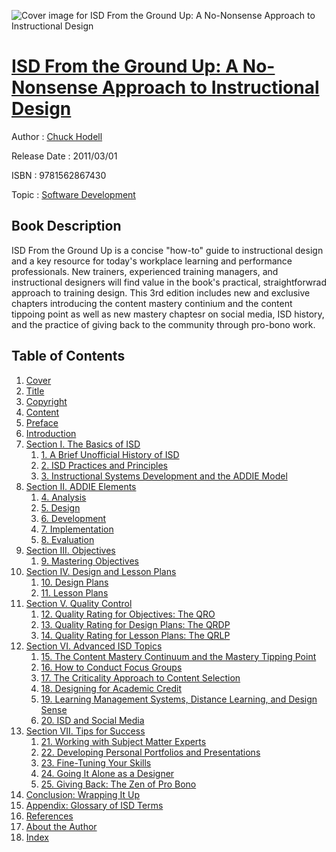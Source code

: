 ![Cover image for ISD From the Ground Up: A No-Nonsense Approach to Instructional Design](https://imgdetail.ebookreading.net/cover/cover/software_development/EB9781562867430.jpg)

[ISD From the Ground Up: A No-Nonsense Approach to Instructional Design](https://ebookreading.net/view/book/ISD+From+the+Ground+Up%3A+A+No-Nonsense+Approach+to+Instructional+Design-EB9781562867430_1.html "ISD From the Ground Up: A No-Nonsense Approach to Instructional Design")
====================================================================================================================

Author : [Chuck Hodell](https://ebookreading.net/search/author/Chuck+Hodell)

Release Date : 2011/03/01

ISBN : 9781562867430

Topic : [Software Development](https://ebookreading.net/search/category/software-development)

Book Description
-----------------

ISD From the Ground Up is a concise "how-to" guide to instructional design and a key resource for today's workplace learning and performance professionals. New trainers, experienced training managers, and instructional designers will find value in the book's practical, straightforwrad approach to training design. This 3rd edition includes new and exclusive chapters introducing the content mastery continium and the content tippoing point as well as new mastery chaptesr on social media, ISD history, and the practice of giving back to the community through pro-bono work.
              
Table of Contents
-----------------

1. [Cover](https://ebookreading.net/view/book/ISD+From+the+Ground+Up%3A+A+No-Nonsense+Approach+to+Instructional+Design-EB9781562867430_1.html)
1. [Title](https://ebookreading.net/view/book/ISD+From+the+Ground+Up%3A+A+No-Nonsense+Approach+to+Instructional+Design-EB9781562867430_2.html)
1. [Copyright](https://ebookreading.net/view/book/ISD+From+the+Ground+Up%3A+A+No-Nonsense+Approach+to+Instructional+Design-EB9781562867430_3.html)
1. [Content](https://ebookreading.net/view/book/ISD+From+the+Ground+Up%3A+A+No-Nonsense+Approach+to+Instructional+Design-EB9781562867430_4.html)
1. [Preface](https://ebookreading.net/view/book/ISD+From+the+Ground+Up%3A+A+No-Nonsense+Approach+to+Instructional+Design-EB9781562867430_5.html)
1. [Introduction](https://ebookreading.net/view/book/ISD+From+the+Ground+Up%3A+A+No-Nonsense+Approach+to+Instructional+Design-EB9781562867430_6.html)
1. [Section I. The Basics of ISD](https://ebookreading.net/view/book/ISD+From+the+Ground+Up%3A+A+No-Nonsense+Approach+to+Instructional+Design-EB9781562867430_7.html)
    1. [1. A Brief Unofficial History of ISD](https://ebookreading.net/view/book/ISD+From+the+Ground+Up%3A+A+No-Nonsense+Approach+to+Instructional+Design-EB9781562867430_8.html)
    1. [2. ISD Practices and Principles](https://ebookreading.net/view/book/ISD+From+the+Ground+Up%3A+A+No-Nonsense+Approach+to+Instructional+Design-EB9781562867430_9.html)
    1. [3. Instructional Systems Development and the ADDIE Model](https://ebookreading.net/view/book/ISD+From+the+Ground+Up%3A+A+No-Nonsense+Approach+to+Instructional+Design-EB9781562867430_10.html)
1. [Section II. ADDIE Elements](https://ebookreading.net/view/book/ISD+From+the+Ground+Up%3A+A+No-Nonsense+Approach+to+Instructional+Design-EB9781562867430_11.html)
    1. [4. Analysis](https://ebookreading.net/view/book/ISD+From+the+Ground+Up%3A+A+No-Nonsense+Approach+to+Instructional+Design-EB9781562867430_12.html)
    1. [5. Design](https://ebookreading.net/view/book/ISD+From+the+Ground+Up%3A+A+No-Nonsense+Approach+to+Instructional+Design-EB9781562867430_13.html)
    1. [6. Development](https://ebookreading.net/view/book/ISD+From+the+Ground+Up%3A+A+No-Nonsense+Approach+to+Instructional+Design-EB9781562867430_14.html)
    1. [7. Implementation](https://ebookreading.net/view/book/ISD+From+the+Ground+Up%3A+A+No-Nonsense+Approach+to+Instructional+Design-EB9781562867430_15.html)
    1. [8. Evaluation](https://ebookreading.net/view/book/ISD+From+the+Ground+Up%3A+A+No-Nonsense+Approach+to+Instructional+Design-EB9781562867430_16.html)
1. [Section III. Objectives](https://ebookreading.net/view/book/ISD+From+the+Ground+Up%3A+A+No-Nonsense+Approach+to+Instructional+Design-EB9781562867430_17.html)
    1. [9. Mastering Objectives](https://ebookreading.net/view/book/ISD+From+the+Ground+Up%3A+A+No-Nonsense+Approach+to+Instructional+Design-EB9781562867430_18.html)
1. [Section IV. Design and Lesson Plans](https://ebookreading.net/view/book/ISD+From+the+Ground+Up%3A+A+No-Nonsense+Approach+to+Instructional+Design-EB9781562867430_19.html)
    1. [10. Design Plans](https://ebookreading.net/view/book/ISD+From+the+Ground+Up%3A+A+No-Nonsense+Approach+to+Instructional+Design-EB9781562867430_20.html)
    1. [11. Lesson Plans](https://ebookreading.net/view/book/ISD+From+the+Ground+Up%3A+A+No-Nonsense+Approach+to+Instructional+Design-EB9781562867430_21.html)
1. [Section V. Quality Control](https://ebookreading.net/view/book/ISD+From+the+Ground+Up%3A+A+No-Nonsense+Approach+to+Instructional+Design-EB9781562867430_22.html)
    1. [12. Quality Rating for Objectives: The QRO](https://ebookreading.net/view/book/ISD+From+the+Ground+Up%3A+A+No-Nonsense+Approach+to+Instructional+Design-EB9781562867430_23.html)
    1. [13. Quality Rating for Design Plans: The QRDP](https://ebookreading.net/view/book/ISD+From+the+Ground+Up%3A+A+No-Nonsense+Approach+to+Instructional+Design-EB9781562867430_24.html)
    1. [14. Quality Rating for Lesson Plans: The QRLP](https://ebookreading.net/view/book/ISD+From+the+Ground+Up%3A+A+No-Nonsense+Approach+to+Instructional+Design-EB9781562867430_25.html)
1. [Section VI. Advanced ISD Topics](https://ebookreading.net/view/book/ISD+From+the+Ground+Up%3A+A+No-Nonsense+Approach+to+Instructional+Design-EB9781562867430_26.html)
    1. [15. The Content Mastery Continuum and the Mastery Tipping Point](https://ebookreading.net/view/book/ISD+From+the+Ground+Up%3A+A+No-Nonsense+Approach+to+Instructional+Design-EB9781562867430_27.html)
    1. [16. How to Conduct Focus Groups](https://ebookreading.net/view/book/ISD+From+the+Ground+Up%3A+A+No-Nonsense+Approach+to+Instructional+Design-EB9781562867430_28.html)
    1. [17. The Criticality Approach to Content Selection](https://ebookreading.net/view/book/ISD+From+the+Ground+Up%3A+A+No-Nonsense+Approach+to+Instructional+Design-EB9781562867430_29.html)
    1. [18. Designing for Academic Credit](https://ebookreading.net/view/book/ISD+From+the+Ground+Up%3A+A+No-Nonsense+Approach+to+Instructional+Design-EB9781562867430_30.html)
    1. [19. Learning Management Systems, Distance Learning, and Design Sense](https://ebookreading.net/view/book/ISD+From+the+Ground+Up%3A+A+No-Nonsense+Approach+to+Instructional+Design-EB9781562867430_31.html)
    1. [20. ISD and Social Media](https://ebookreading.net/view/book/ISD+From+the+Ground+Up%3A+A+No-Nonsense+Approach+to+Instructional+Design-EB9781562867430_32.html)
1. [Section VII. Tips for Success](https://ebookreading.net/view/book/ISD+From+the+Ground+Up%3A+A+No-Nonsense+Approach+to+Instructional+Design-EB9781562867430_33.html)
    1. [21. Working with Subject Matter Experts](https://ebookreading.net/view/book/ISD+From+the+Ground+Up%3A+A+No-Nonsense+Approach+to+Instructional+Design-EB9781562867430_34.html)
    1. [22. Developing Personal Portfolios and Presentations](https://ebookreading.net/view/book/ISD+From+the+Ground+Up%3A+A+No-Nonsense+Approach+to+Instructional+Design-EB9781562867430_35.html)
    1. [23. Fine-Tuning Your Skills](https://ebookreading.net/view/book/ISD+From+the+Ground+Up%3A+A+No-Nonsense+Approach+to+Instructional+Design-EB9781562867430_36.html)
    1. [24. Going It Alone as a Designer](https://ebookreading.net/view/book/ISD+From+the+Ground+Up%3A+A+No-Nonsense+Approach+to+Instructional+Design-EB9781562867430_37.html)
    1. [25. Giving Back: The Zen of Pro Bono](https://ebookreading.net/view/book/ISD+From+the+Ground+Up%3A+A+No-Nonsense+Approach+to+Instructional+Design-EB9781562867430_38.html)
1. [Conclusion: Wrapping It Up](https://ebookreading.net/view/book/ISD+From+the+Ground+Up%3A+A+No-Nonsense+Approach+to+Instructional+Design-EB9781562867430_39.html)
1. [Appendix: Glossary of ISD Terms](https://ebookreading.net/view/book/ISD+From+the+Ground+Up%3A+A+No-Nonsense+Approach+to+Instructional+Design-EB9781562867430_40.html)
1. [References](https://ebookreading.net/view/book/ISD+From+the+Ground+Up%3A+A+No-Nonsense+Approach+to+Instructional+Design-EB9781562867430_41.html)
1. [About the Author](https://ebookreading.net/view/book/ISD+From+the+Ground+Up%3A+A+No-Nonsense+Approach+to+Instructional+Design-EB9781562867430_42.html)
1. [Index](https://ebookreading.net/view/book/ISD+From+the+Ground+Up%3A+A+No-Nonsense+Approach+to+Instructional+Design-EB9781562867430_43.html)
